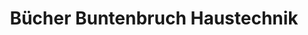 ---
title: "Bücher Buntenbruch Haustechnik"
url: /juelich/buecher-buntenbruch-haustechnik/
shop: Allgemein
---
